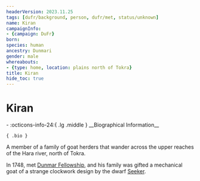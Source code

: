 ```yaml
---
headerVersion: 2023.11.25
tags: [dufr/background, person, dufr/met, status/unknown]
name: Kiran
campaignInfo:
- {campaign: DuFr}
born:
species: human
ancestry: Dunmari
gender: male
whereabouts:
- {type: home, location: plains north of Tokra}
title: Kiran
hide_toc: true
---
```

# Kiran
<div class="grid cards ext-narrow-margin ext-one-column" markdown>
- :octicons-info-24:{ .lg .middle } __Biographical Information__

    { .bio }

</div>


A member of a family of goat herders that wander across the upper reaches of the Hara river, north of Tokra. 

In 1748, met [Dunmar Fellowship](<../pcs/dunmar-fellowship/dunmar-fellowship.md>), and his family was gifted a mechanical goat of a strange clockwork design by the dwarf [Seeker](<../pcs/dunmar-fellowship/seeker.md>). 